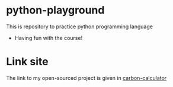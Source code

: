 # python-playground
This is repository to practice python programming language
* Having fun with the course!
# Link site
The link to my open-sourced project is given in [carbon-calculator](https://github.com/FatemaBohra/carbon-calculator.git)
